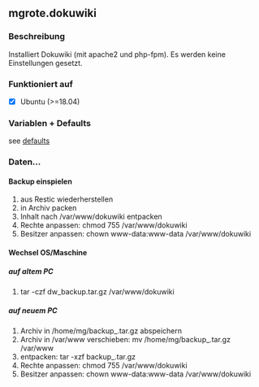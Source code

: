 ## mgrote.dokuwiki

### Beschreibung
Installiert Dokuwiki (mit apache2 und php-fpm).
Es werden keine Einstellungen gesetzt.

### Funktioniert auf
- [x] Ubuntu (>=18.04)

### Variablen + Defaults
see [defaults](./defaults/main.yml)

### Daten...
#### Backup einspielen
1. aus Restic wiederherstellen
2. in Archiv packen
3. Inhalt nach /var/www/dokuwiki entpacken
4. Rechte anpassen: chmod 755 /var/www/dokuwiki
5. Besitzer anpassen: chown www-data:www-data /var/www/dokuwiki

#### Wechsel OS/Maschine
##### auf altem PC
1. tar -czf dw_backup.tar.gz /var/www/dokuwiki
##### auf neuem PC
1. Archiv in /home/mg/backup_<data>.tar.gz abspeichern
2. Archiv in  /var/www verschieben: mv /home/mg/backup_<data>.tar.gz /var/www
3. entpacken: tar -xzf backup_<data>.tar.gz
4. Rechte anpassen: chmod 755 /var/www/dokuwiki
5. Besitzer anpassen: chown www-data:www-data /var/www/dokuwiki
